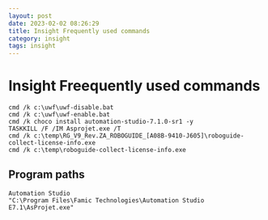 ```yaml
---
layout: post
date: 2023-02-02 08:26:29
title: Insight Frequently used commands
category: insight
tags: insight
---
```



# Insight Freequently used commands

```batch
cmd /k c:\uwf\uwf-disable.bat
cmd /k c:\uwf\uwf-enable.bat
cmd /k choco install automation-studio-7.1.0-sr1 -y
TASKKILL /F /IM Asprojet.exe /T
cmd /k c:\temp\RG_V9_Rev.ZA_ROBOGUIDE_[A08B-9410-J605]\roboguide-collect-license-info.exe
cmd /k c:\temp\roboguide-collect-license-info.exe

```

## Program paths

```
Automation Studio
"C:\Program Files\Famic Technologies\Automation Studio E7.1\AsProjet.exe"

```
